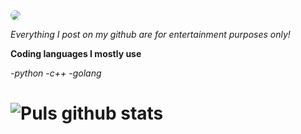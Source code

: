 <img src="https://media.discordapp.net/attachments/770629107389038593/770697987252289596/tenor_1.gif" style="border-radius: 75%;">

*Everything I post on my github are for entertainment purposes only!* 


**Coding languages I mostly use**

-*python*
-*c++*
-*golang*

# ![Puls github stats](https://github-readme-stats.vercel.app/api?username=Puls1337&show_icons=true&theme=tokyonight)


